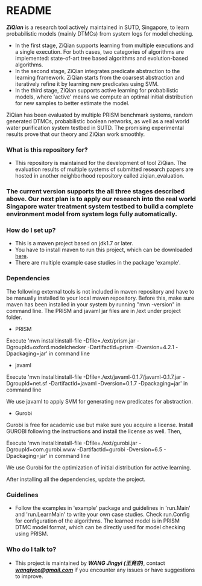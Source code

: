 # README #

***ZiQian*** is a research tool actively maintained in SUTD, Singapore, to learn probabilistic models (mainly DTMCs) from system logs for model checking. 

* In the first stage, ZiQian supports learning from multiple executions and a single execution. For both cases, two categories of algorithms are implemented: state-of-art tree based algorithms and evolution-based algorithms.
* In the second stage, ZiQian integrates predicate abstraction to the learning framework. ZiQian starts from the coarsest abstraction and iteratively refine it by learning new predicates using SVM.
* In the third stage, ZiQian supports active learning for probabilistic models, where 'active' means we compute an optimal initial distribution for new samples to better estimate the model.

ZiQian has been evaluated by multiple PRISM benchmark systems, random generated DTMCs, probabilistic boolean networks, as well as a real world water purification system testbed in SUTD. The promising experimental results prove that our theory and ZiQian work smoothly.     

### What is this repository for? ###

* This repository is maintained for the development of tool ZiQian. The evaluation results of multiple systems of submitted research papers are hosted in another neighborhood repository called ziqian_evaluation. 


### The current version supports the all three stages described above. Our next plan is to apply our research into the real world Singapore water treatment system testbed to build a complete environment model from system logs fully automatically. ###

### How do I set up? ###

* This is a maven project based on jdk1.7 or later.
* You have to install maven to run this project, which can be downloaded [here](http://maven.apache.org/).
* There are multiple example case studies in the package 'example'.

### Dependencies ###
The following external tools is not included in maven repository and have to be manually installed to your local maven repository. Before this, make sure maven has been installed in your system by running "mvn -version" in command line. The PRISM and javaml jar files are in /ext under project folder.


* PRISM

Execute 'mvn install:install-file -Dfile=./ext/prism.jar -DgroupId=oxford.modelchecker 
    -DartifactId=prism -Dversion=4.2.1 -Dpackaging=jar' in command line



* javaml

Execute 'mvn install:install-file -Dfile=./ext/javaml-0.1.7/javaml-0.1.7.jar -DgroupId=net.sf 
    -DartifactId=javaml -Dversion=0.1.7 -Dpackaging=jar' in command line

We use javaml to apply SVM for generating new predicates for abstraction.

* Gurobi

Gurobi is free for academic use but make sure you acquire a license. Install GUROBI following the instructions and install the license as well. Then,

Execute 'mvn install:install-file -Dfile=./ext/gurobi.jar -DgroupId=com.gurobi.www 
    -DartifactId=gurobi -Dversion=6.5 -Dpackaging=jar' in command line

We use Gurobi for the optimization of initial distribution for active learning. 

After installing all the dependencies, update the project.

### Guidelines ###
* Follow the examples in 'example' package and guidelines in 'run.Main' and 'run.LearnMain' to write your own case studies. Check run.Config for configuration of the algorithms. The learned model is in PRISM DTMC model format, which can be directly used for model checking using PRISM.

### Who do I talk to? ###

* This project is maintained by ***WANG Jingyi (王竟亦)***, contact ***wangjyee@gmail.com*** if you encounter any issues or have suggestions to improve.